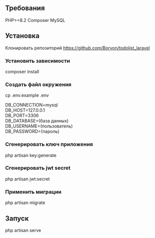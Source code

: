 ## Требования

PHP>=8.2
Composer
MySQL

## Установка

Клонировать репозиторий https://github.com/Borvon/todolist_laravel

### Установить зависимости
composer install

### Создать файл окружения
cp .env.example .env

DB_CONNECTION=mysql  
DB_HOST=127.0.0.1  
DB_PORT=3306  
DB_DATABASE=(база данных)  
DB_USERNAME=(пользователь)  
DB_PASSWORD=(пароль)  

### Сгенерировать ключ приложения
php artisan key:generate

### Сгенерировать jwt secret
php artisan jwt:secret

### Применить миграции
php artisan migrate

## Запуск
php artisan serve